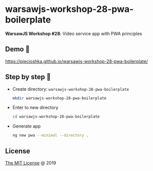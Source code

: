 # warsawjs-workshop-28-pwa-boilerplate

**WarsawJS Workshop #28**: Video service app with PWA principles

## Demo 🎉

<https://piecioshka.github.io/warsawjs-workshop-28-pwa-boilerplate/>

## Step by step 👣

* Create directory: `warsawjs-workshop-28-pwa-boilerplate`

    ```bash
    mkdir warsawjs-workshop-28-pwa-boilerplate
    ```

* Enter to new directory

    ```bash
    cd warsawjs-workshop-28-pwa-boilerplate
    ```

* Generate app

    ```bash
    ng new pwa --minimal --directory .
    ```

## License

[The MIT License](http://piecioshka.mit-license.org) @ 2019
